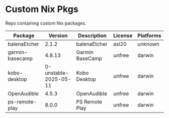 # Custom Nix Pkgs

Repo containing custom Nix packages.

<!--table:start-->
| Package | Version | Description | License | Platforms |
|---------|---------|-------------|---------|-----------|
| balenaEtcher | 2.1.2 | balenaEtcher | asl20 | unknown |
| garmin-basecamp | 4.8.13 | Garmin BaseCamp | unfree | darwin |
| kobo-desktop | 0-unstable-2025-05-11 | Kobo Desktop | unfree | darwin |
| OpenAudible | 4.5.3 | OpenAudible | unfree | darwin |
| ps-remote-play | 8.0.0 | PS Remote Play | unfree | darwin |
<!--table:end-->